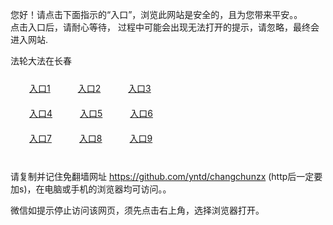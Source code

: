 您好！请点击下面指示的“入口”，浏览此网站是安全的，且为您带来平安。。 <br/>
点击入口后，请耐心等待， 过程中可能会出现无法打开的提示，请忽略，最终会进入网站. </br>

法轮大法在长春<br/>
<div style="padding:10px"><a style="margin:20px" target="_blank" href="https://d1cmsr8tkhr3k0.cloudfront.net/2Qpsp?rpoeov" id="ccLink1" rel="nofollow">入口1</a> <a target="_blank" style="margin:20px" href="https://d2d0zuqpx1ypxm.cloudfront.net/2Qpsp?mztjkbku" id="ccLink2" rel="nofollow">入口2</a> <a style="margin:20px" target="_blank" href="https://d2dalpxmoeuvd3.cloudfront.net/2Qpsp?pnyikoh" id="ccLink3" rel="nofollow">入口3</a></div>

<div style="padding:10px" ><a style="margin:20px" target="_blank" href="https://d1cmsr8tkhr3k0.cloudfront.net/2Qpsp?rpoeov" id="ccLink4" rel="nofollow">入口4</a> <a style="margin:20px" href="https://d2d0zuqpx1ypxm.cloudfront.net/2Qpsp?mztjkbku" target="_blank" id="ccLink5" rel="nofollow">入口5</a> <a style="margin:20px" href="https://d2dalpxmoeuvd3.cloudfront.net/2Qpsp?pnyikoh" target="_blank" id="ccLink6" rel="nofollow">入口6</a></div>

<div style="padding:10px"><a style="margin:20px" target="_blank" href="https://d1cmsr8tkhr3k0.cloudfront.net/2Qpsp?rpoeov" id="ccLink7" rel="nofollow">入口7</a> <a style="margin:20px" href="https://d2d0zuqpx1ypxm.cloudfront.net/2Qpsp?mztjkbku" target="_blank" id="ccLink8" rel="nofollow">入口8</a> <a style="margin:20px" target="_blank" href="https://d2dalpxmoeuvd3.cloudfront.net/2Qpsp?pnyikoh" id="ccLink9" rel="nofollow">入口9</a></div>

<br/>



请复制并记住免翻墙网址 https://github.com/yntd/changchunzx (http后一定要加s)，在电脑或手机的浏览器均可访问。。<br/>

微信如提示停止访问该网页，须先点击右上角，选择浏览器打开。
